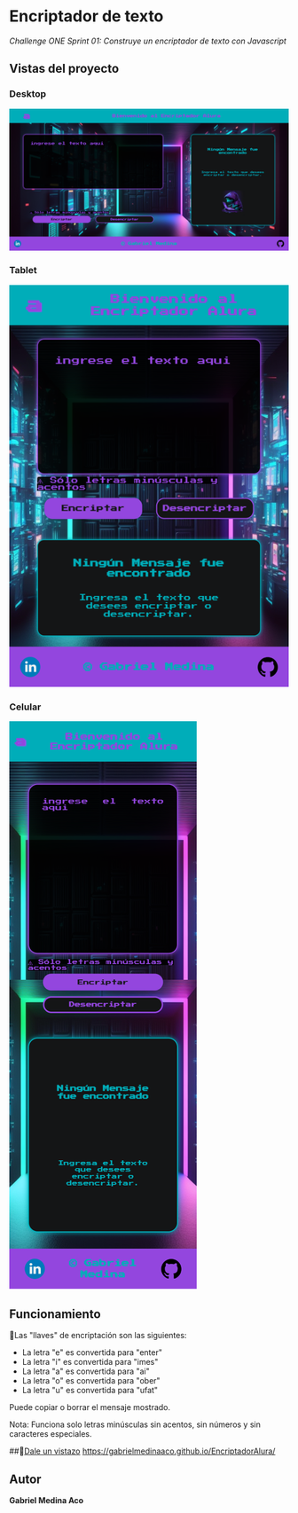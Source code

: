 
# **Encriptador de texto**

*Challenge ONE Sprint 01: Construye un encriptador de texto con Javascript*
## Vistas del proyecto
### Desktop
 ![image](https://github.com/GabrielMedinaAco/EncriptadorAlura/blob/2b6fab6a3bfa6ad9a32dcb77d1268afe43e7e4eb/desktop.png)

### Tablet
 ![image](https://github.com/GabrielMedinaAco/EncriptadorAlura/blob/2b6fab6a3bfa6ad9a32dcb77d1268afe43e7e4eb/tablet.png)

### Celular
 ![image](https://github.com/GabrielMedinaAco/EncriptadorAlura/blob/2b6fab6a3bfa6ad9a32dcb77d1268afe43e7e4eb/celular.png)

## Funcionamiento

🔑Las "llaves" de encriptación son las siguientes:

- La letra "e" es convertida para "enter"
- La letra "i" es convertida para "imes"
- La letra "a" es convertida para "ai"
- La letra "o" es convertida para "ober"
- La letra "u" es convertida para "ufat"

Puede copiar o borrar el mensaje mostrado.

Nota: Funciona solo letras minúsculas sin acentos, sin números y sin caracteres especiales.


##:eyes:[Dale un vistazo](https://gabrielmedinaaco.github.io/EncriptadorAlura/)
https://gabrielmedinaaco.github.io/EncriptadorAlura/

## Autor
**Gabriel Medina Aco**
